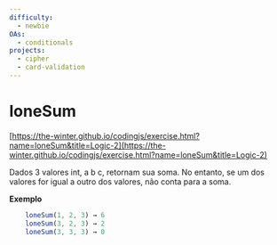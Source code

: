```yaml
---
difficulty:
  - newbie
OAs:
  - conditionals
projects:
  - cipher
  - card-validation
---
```


# loneSum

[https://the-winter.github.io/codingjs/exercise.html?name=loneSum&title=Logic-2](https://the-winter.github.io/codingjs/exercise.html?name=loneSum&title=Logic-2)

Dados 3 valores int, a b c, retornam sua soma.
No entanto, se um dos valores for igual a outro dos valores,
não conta para a soma.

**Exemplo**

```js
    loneSum(1, 2, 3) → 6
    loneSum(3, 2, 3) → 2
    loneSum(3, 3, 3) → 0
```
